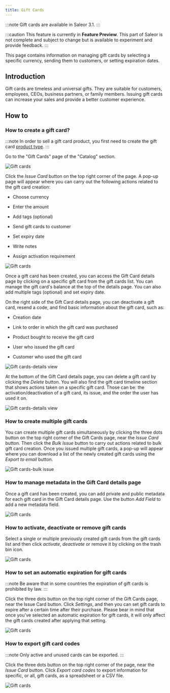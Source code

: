 ```yaml
---
title: Gift Cards
---
```


:::note
Gift cards are available in Saleor 3.1.
:::

:::caution
This feature is currently in **Feature Preview**. This part of Saleor is not complete
and subject to change but is available to experiment and provide feedback.
:::

This page contains information on managing gift cards by selecting a specific currency, sending them to customers, or setting expiration dates.

## Introduction
Gift cards are timeless and universal gifts. They are suitable for customers, employees, CEOs, business partners, or family members. Issuing gift cards can increase your sales and provide a better customer experience.

## How to
### How to create a gift card?
:::note
In order to sell a gift card product, you first need to create the gift card [product type](dashboard/configuration/products.md).
:::

Go to the "Gift Cards" page of the "Catalog" section.

![Gift cards](../screenshots/catalog-giftcards-main.png)

Click the *Issue Card* button on the top right corner of the page. A pop-up page will appear where you can carry out the following actions related to the gift card creation:

- Choose currency

- Enter the amount

- Add tags (optional)

- Send gift cards to customer

- Set expiry date

- Write notes

- Assign activation requirement

![Gift cards](../screenshots/catalog-giftcards-new.png)

Once a gift card has been created, you can access the Gift Card details page by clicking on a specific gift card from the gift cards list. You can manage the gift card's balance at the top of the details page. You can also add multiple tags (optional) and set expiry date.

On the right side of the Gift Card details page, you can deactivate a gift card, resend a code, and find basic information about the gift card, such as:

- Creation date

- Link to order in which the gift card was purchased

- Product bought to receive the gift card

- User who issued the gift card

- Customer who used the gift card

![Gift cards-details view](../screenshots/catalog-giftcards-details-view.png)

At the bottom of the Gift Card details page, you can delete a gift card by clicking the *Delete* button. You will also find the gift card timeline section that shows actions taken on a specific gift card. Those can be: the activation/deactivation of a gift card, its issue, and the order the user has used it on.

![Gift cards-details view](../screenshots/catalog-giftcards-timeline.png)

### How to create multiple gift cards

You can create multiple gift cards simultaneously by clicking the three dots button on the top right corner of the Gift Cards page, near the *Issue Card* button. Then click the *Bulk Issue* button to carry out actions related to bulk gift card creation. Once you issued multiple gift cards, a pop-up will appear where you can download a list of the newly created gift cards using the *Export to email* button.

![Gift cards-bulk issue](../screenshots/catalog-giftcards-bulk-issue.png)

### How to manage metadata in the Gift Card details page
Once a gift card has been created, you can add private and public metadata for each gift card in the Gift Card details page. Use the button *Add Field* to add a new metadata field.

![Gift cards](../screenshots/catalog-giftcards-metadata.png)

### How to activate, deactivate or remove gift cards
Select a single or multiple previously created gift cards from the gift cards list and then click *activate*, *deactivate* or remove it by clicking on the trash bin icon.

![Gift cards](../screenshots/catalog-giftcards-deactivate.png)

### How to set an automatic expiration for gift cards
:::note
Be aware that in some countries the expiration of gift cards is prohibited by law.
:::

Click the three dots button on the top right corner of the Gift Cards page, near the Issue Card button. Click *Settings*, and then you can set gift cards to expire after a certain time after their purchase. Please bear in mind that once you've selected an automatic expiration for gift cards, it will only affect the gift cards created after applying that setting.

![Gift cards](../screenshots/catalog-giftcards-expiration.png)

### How to export gift card codes
:::note
Only active and unused cards can be exported.
:::

Click the three dots button on the top right corner of the page, near the *Issue Card* button. Click *Export card codes* to export information for specific, or all, gift cards, as a spreadsheet or a CSV file.

![Gift cards](../screenshots/catalog-giftcards-export.png)
